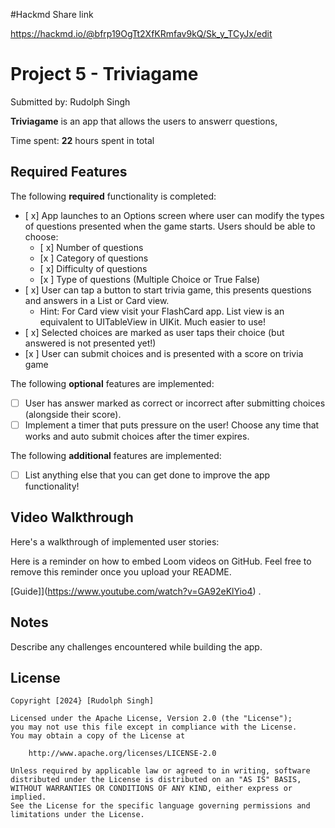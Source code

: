 

#Hackmd Share link 

https://hackmd.io/@bfrp19OgTt2XfKRmfav9kQ/Sk_y_TCyJx/edit



# Project 5 - Triviagame 

Submitted by: Rudolph Singh

**Triviagame** is an app that allows the users to answerr questions,

Time spent: **22** hours spent in total

## Required Features

The following **required** functionality is completed:

- [ x] App launches to an Options screen where user can modify the types of questions presented when the game starts. Users should be able to choose:
  - [ x] Number of questions
  - [x ] Category of questions
  - [ x] Difficulty of questions
  - [x ] Type of questions (Multiple Choice or True False)
- [ x] User can tap a button to start trivia game, this presents questions and answers in a List or Card view.
  - Hint: For Card view visit your FlashCard app. List view is an equivalent to UITableView in UIKit. Much easier to use!
- [ x] Selected choices are marked as user taps their choice (but answered is not presented yet!)
- [x ] User can submit choices and is presented with a score on trivia game
 
The following **optional** features are implemented:

- [ ] User has answer marked as correct or incorrect after submitting choices (alongside their score).
- [ ] Implement a timer that puts pressure on the user! Choose any time that works and auto submit choices after the timer expires. 

The following **additional** features are implemented:

- [ ] List anything else that you can get done to improve the app functionality!

## Video Walkthrough

Here's a walkthrough of implemented user stories:

Here is a reminder on how to embed Loom videos on GitHub. Feel free to remove this reminder once you upload your README. 

[Guide]](https://www.youtube.com/watch?v=GA92eKlYio4) .

## Notes

Describe any challenges encountered while building the app.

## License

    Copyright [2024} [Rudolph Singh]

    Licensed under the Apache License, Version 2.0 (the "License");
    you may not use this file except in compliance with the License.
    You may obtain a copy of the License at

        http://www.apache.org/licenses/LICENSE-2.0

    Unless required by applicable law or agreed to in writing, software
    distributed under the License is distributed on an "AS IS" BASIS,
    WITHOUT WARRANTIES OR CONDITIONS OF ANY KIND, either express or implied.
    See the License for the specific language governing permissions and
    limitations under the License.
